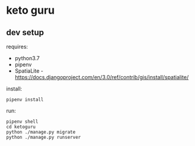 # keto guru

## dev setup

requires: 

- python3.7
- pipenv
- SpatiaLite - <https://docs.djangoproject.com/en/3.0/ref/contrib/gis/install/spatialite/>

install:

    pipenv install

run: 

    pipenv shell
    cd ketoguru
    python ./manage.py migrate
    python ./manage.py runserver

